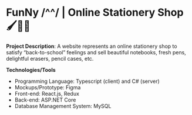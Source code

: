 # FunNy /^^/ | Online Stationery Shop 🖌📗💌

__Project Description__: A website represents an online stationery shop to satisfy “back-to-school” feelings and sell beautiful notebooks, fresh pens, delightful erasers, pencil cases, etc.

__Technologies/Tools__
 - Programming Language: Typescript (client) and C# (server)
 - Mockups/Prototype: Figma
 - Front-end: React.js, Redux
 - Back-end: ASP.NET Core
 - Database Management System: MySQL
